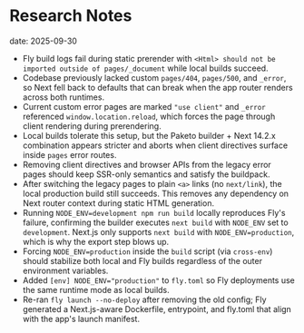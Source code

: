 # Research Notes

date: 2025-09-30

- Fly build logs fail during static prerender with `<Html> should not be imported outside of pages/_document` while local builds succeed.
- Codebase previously lacked custom `pages/404`, `pages/500`, and `_error`, so Next fell back to defaults that can break when the app router renders across both runtimes.
- Current custom error pages are marked `"use client"` and `_error` referenced `window.location.reload`, which forces the page through client rendering during prerendering.
- Local builds tolerate this setup, but the Paketo builder + Next 14.2.x combination appears stricter and aborts when client directives surface inside `pages` error routes.
- Removing client directives and browser APIs from the legacy error pages should keep SSR-only semantics and satisfy the buildpack.
- After switching the legacy pages to plain `<a>` links (no `next/link`), the local production build still succeeds. This removes any dependency on Next router context during static HTML generation.
- Running `NODE_ENV=development npm run build` locally reproduces Fly's failure, confirming the builder executes `next build` with `NODE_ENV` set to `development`. Next.js only supports `next build` with `NODE_ENV=production`, which is why the export step blows up.
- Forcing `NODE_ENV=production` inside the `build` script (via `cross-env`) should stabilize both local and Fly builds regardless of the outer environment variables.
- Added `[env] NODE_ENV="production"` to `fly.toml` so Fly deployments use the same runtime mode as local builds.
- Re-ran `fly launch --no-deploy` after removing the old config; Fly generated a Next.js-aware Dockerfile, entrypoint, and fly.toml that align with the app's launch manifest.
